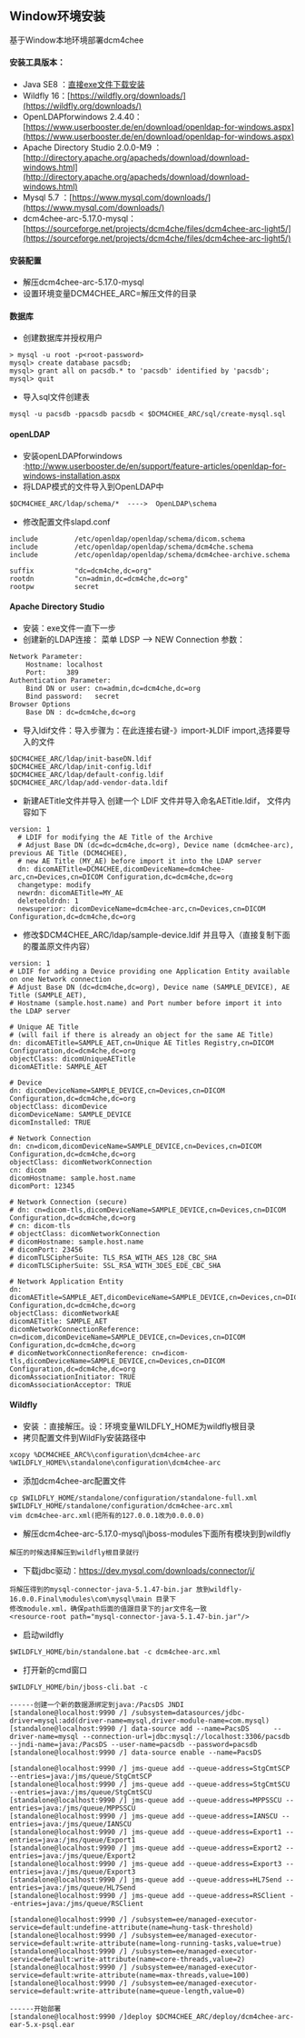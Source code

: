 ## Window环境安装

基于Window本地环境部署dcm4chee

#### 安装工具版本：
- Java SE8 ：[直接exe文件下载安装](https://www.oracle.com/technetwork/java/javase/downloads/java-archive-javase8-2177648.html)
- Wildfly 16：[https://wildfly.org/downloads/](https://wildfly.org/downloads/)
- OpenLDAPforwindows 2.4.40：[https://www.userbooster.de/en/download/openldap-for-windows.aspx](https://www.userbooster.de/en/download/openldap-for-windows.aspx)
- Apache Directory Studio 2.0.0-M9 ：[http://directory.apache.org/apacheds/download/download-windows.html](http://directory.apache.org/apacheds/download/download-windows.html)
- Mysql 5.7 ：[https://www.mysql.com/downloads/](https://www.mysql.com/downloads/)
- dcm4chee-arc-5.17.0-mysql：[https://sourceforge.net/projects/dcm4che/files/dcm4chee-arc-light5/](https://sourceforge.net/projects/dcm4che/files/dcm4chee-arc-light5/)

#### 安装配置
- 解压dcm4chee-arc-5.17.0-mysql
- 设置环境变量DCM4CHEE_ARC=解压文件的目录
#### 数据库
- 创建数据库并授权用户
```
> mysql -u root -p<root-password>
mysql> create database pacsdb;
mysql> grant all on pacsdb.* to 'pacsdb' identified by 'pacsdb';
mysql> quit
 ```
- 导入sql文件创建表
```
mysql -u pacsdb -ppacsdb pacsdb < $DCM4CHEE_ARC/sql/create-mysql.sql
```

#### openLDAP
- 安装openLDAPforwindows :http://www.userbooster.de/en/support/feature-articles/openldap-for-windows-installation.aspx 
- 将LDAP模式的文件导入到OpenLDAP中
```
$DCM4CHEE_ARC/ldap/schema/*  ---->  OpenLDAP\schema
```

- 修改配置文件slapd.conf
```
include         /etc/openldap/openldap/schema/dicom.schema
include         /etc/openldap/openldap/schema/dcm4che.schema
include         /etc/openldap/openldap/schema/dcm4chee-archive.schema

suffix          "dc=dcm4che,dc=org"
rootdn          "cn=admin,dc=dcm4che,dc=org"
rootpw          secret
```
#### Apache Directory Studio
- 安装：exe文件一直下一步
- 创建新的LDAP连接： 菜单 LDSP --> NEW Connection  参数：
```
Network Parameter:
    Hostname: localhost
    Port:     389
Authentication Parameter:
    Bind DN or user: cn=admin,dc=dcm4che,dc=org
    Bind password:   secret
Browser Options
    Base DN : dc=dcm4che,dc=org
```
- 导入ldif文件：导入步骤为：在此连接右键-》import-》LDIF import,选择要导入的文件
```
$DCM4CHEE_ARC/ldap/init-baseDN.ldif
$DCM4CHEE_ARC/ldap/init-config.ldif
$DCM4CHEE_ARC/ldap/default-config.ldif
$DCM4CHEE_ARC/ldap/add-vendor-data.ldif
```
- 新建AETitle文件并导入
创建一个 LDIF 文件并导入命名AETitle.ldif， 文件内容如下
```
version: 1
  # LDIF for modifying the AE Title of the Archive
  # Adjust Base DN (dc=dc=dcm4che,dc=org), Device name (dcm4chee-arc), previous AE Title (DCM4CHEE),
  # new AE Title (MY_AE) before import it into the LDAP server
  dn: dicomAETitle=DCM4CHEE,dicomDeviceName=dcm4chee-arc,cn=Devices,cn=DICOM Configuration,dc=dcm4che,dc=org
  changetype: modify
  newrdn: dicomAETitle=MY_AE
  deleteoldrdn: 1
  newsuperior: dicomDeviceName=dcm4chee-arc,cn=Devices,cn=DICOM Configuration,dc=dcm4che,dc=org
 ```
 - 修改$DCM4CHEE_ARC/ldap/sample-device.ldif 并且导入（直接复制下面的覆盖原文件内容）
 ```
 version: 1
# LDIF for adding a Device providing one Application Entity available on one Network connection
# Adjust Base DN (dc=dcm4che,dc=org), Device name (SAMPLE_DEVICE), AE Title (SAMPLE_AET),
# Hostname (sample.host.name) and Port number before import it into the LDAP server

# Unique AE Title
# (will fail if there is already an object for the same AE Title)
dn: dicomAETitle=SAMPLE_AET,cn=Unique AE Titles Registry,cn=DICOM Configuration,dc=dcm4che,dc=org
objectClass: dicomUniqueAETitle
dicomAETitle: SAMPLE_AET

# Device
dn: dicomDeviceName=SAMPLE_DEVICE,cn=Devices,cn=DICOM Configuration,dc=dcm4che,dc=org
objectClass: dicomDevice
dicomDeviceName: SAMPLE_DEVICE
dicomInstalled: TRUE

# Network Connection
dn: cn=dicom,dicomDeviceName=SAMPLE_DEVICE,cn=Devices,cn=DICOM Configuration,dc=dcm4che,dc=org
objectClass: dicomNetworkConnection
cn: dicom
dicomHostname: sample.host.name
dicomPort: 12345

# Network Connection (secure)
# dn: cn=dicom-tls,dicomDeviceName=SAMPLE_DEVICE,cn=Devices,cn=DICOM Configuration,dc=dcm4che,dc=org
# cn: dicom-tls
# objectClass: dicomNetworkConnection
# dicomHostname: sample.host.name
# dicomPort: 23456
# dicomTLSCipherSuite: TLS_RSA_WITH_AES_128_CBC_SHA
# dicomTLSCipherSuite: SSL_RSA_WITH_3DES_EDE_CBC_SHA

# Network Application Entity
dn: dicomAETitle=SAMPLE_AET,dicomDeviceName=SAMPLE_DEVICE,cn=Devices,cn=DICOM Configuration,dc=dcm4che,dc=org
objectClass: dicomNetworkAE
dicomAETitle: SAMPLE_AET
dicomNetworkConnectionReference: cn=dicom,dicomDeviceName=SAMPLE_DEVICE,cn=Devices,cn=DICOM Configuration,dc=dcm4che,dc=org
# dicomNetworkConnectionReference: cn=dicom-tls,dicomDeviceName=SAMPLE_DEVICE,cn=Devices,cn=DICOM Configuration,dc=dcm4che,dc=org
dicomAssociationInitiator: TRUE
dicomAssociationAcceptor: TRUE
 ```
 
 #### Wildfly
- 安装 ：直接解压。设：环境变量WILDFLY_HOME为wildfly根目录
- 拷贝配置文件到WildFly安装路径中
 ```
 xcopy %DCM4CHEE_ARC%\configuration\dcm4chee-arc %WILDFLY_HOME%\standalone\configuration\dcm4chee-arc
 ```
- 添加dcm4chee-arc配置文件
```
cp $WILDFLY_HOME/standalone/configuration/standalone-full.xml  $WILDFLY_HOME/standalone/configuration/dcm4chee-arc.xml
vim dcm4chee-arc.xml(把所有的127.0.0.1改为0.0.0.0)
```
- 解压dcm4chee-arc-5.17.0-mysql\jboss-modules下面所有模块到到wildfly
```
解压的时候选择解压到wildfly根目录就行
```
- 下载jdbc驱动：https://dev.mysql.com/downloads/connector/j/
```
将解压得到的mysql-connector-java-5.1.47-bin.jar 放到wildfly-16.0.0.Final\modules\com\mysql\main 目录下
修改module.xml，确保path后面的值跟目录下的jar文件名一致
<resource-root path="mysql-connector-java-5.1.47-bin.jar"/>
```
- 启动wildfly
```
$WILDFLY_HOME/bin/standalone.bat -c dcm4chee-arc.xml
```
- 打开新的cmd窗口
```
$WILDFLY_HOME/bin/jboss-cli.bat -c

------创建一个新的数据源绑定到java:/PacsDS JNDI
[standalone@localhost:9990 /] /subsystem=datasources/jdbc-driver=mysql:add(driver-name=mysql,driver-module-name=com.mysql)
[standalone@localhost:9990 /] data-source add --name=PacsDS      --driver-name=mysql --connection-url=jdbc:mysql://localhost:3306/pacsdb  --jndi-name=java:/PacsDS --user-name=pacsdb --password=pacsdb
[standalone@localhost:9990 /] data-source enable --name=PacsDS

[standalone@localhost:9990 /] jms-queue add --queue-address=StgCmtSCP --entries=java:/jms/queue/StgCmtSCP
[standalone@localhost:9990 /] jms-queue add --queue-address=StgCmtSCU --entries=java:/jms/queue/StgCmtSCU
[standalone@localhost:9990 /] jms-queue add --queue-address=MPPSSCU --entries=java:/jms/queue/MPPSSCU
[standalone@localhost:9990 /] jms-queue add --queue-address=IANSCU --entries=java:/jms/queue/IANSCU
[standalone@localhost:9990 /] jms-queue add --queue-address=Export1 --entries=java:/jms/queue/Export1
[standalone@localhost:9990 /] jms-queue add --queue-address=Export2 --entries=java:/jms/queue/Export2
[standalone@localhost:9990 /] jms-queue add --queue-address=Export3 --entries=java:/jms/queue/Export3
[standalone@localhost:9990 /] jms-queue add --queue-address=HL7Send --entries=java:/jms/queue/HL7Send
[standalone@localhost:9990 /] jms-queue add --queue-address=RSClient --entries=java:/jms/queue/RSClient

[standalone@localhost:9990 /] /subsystem=ee/managed-executor-service=default:undefine-attribute(name=hung-task-threshold)
[standalone@localhost:9990 /] /subsystem=ee/managed-executor-service=default:write-attribute(name=long-running-tasks,value=true)
[standalone@localhost:9990 /] /subsystem=ee/managed-executor-service=default:write-attribute(name=core-threads,value=2)
[standalone@localhost:9990 /] /subsystem=ee/managed-executor-service=default:write-attribute(name=max-threads,value=100)
[standalone@localhost:9990 /] /subsystem=ee/managed-executor-service=default:write-attribute(name=queue-length,value=0)

------开始部署
[standalone@localhost:9990 /]deploy $DCM4CHEE_ARC/deploy/dcm4chee-arc-ear-5.x-psql.ear
```